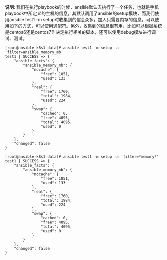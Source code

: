 **说明**: 我们在执行playbook的时候，ansible默认去执行了一个任务，也就是手机playbook中所定义的主机的信息，其默认调用了ansible的setup模块，而我们使用ansible test1 -m setup时收集到的信息众多，加入只需要内存的信息，可以使用如下的方式，可以使用通配符。另外，收集到的信息很有用，比如可以根据系统是centos6还是centos7作决定执行相关的脚本，还可以使用debug模块进行调试、测试。

```
[root@ansible-k8s1 data]# ansible test1 -m setup -a 'filter=ansible_memory_mb'
test1 | SUCCESS => {
    "ansible_facts": {
        "ansible_memory_mb": {
            "nocache": {
                "free": 1851,
                "used": 133
            },
            "real": {
                "free": 1760,
                "total": 1984,
                "used": 224
            },
            "swap": {
                "cached": 0,
                "free": 4095,
                "total": 4095,
                "used": 0
            }
        }
    },
    "changed": false
}

[root@ansible-k8s1 data]# ansible test1 -m setup -a 'filter=*memory*'
test1 | SUCCESS => {
    "ansible_facts": {
        "ansible_memory_mb": {
            "nocache": {
                "free": 1851,
                "used": 133
            },
            "real": {
                "free": 1760,
                "total": 1984,
                "used": 224
            },
            "swap": {
                "cached": 0,
                "free": 4095,
                "total": 4095,
                "used": 0
            }
        }
    },
    "changed": false
}

```
